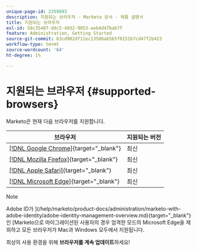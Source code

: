 ```yaml
---
unique-page-id: 2359893
description: 지원되는 브라우저 - Marketo 문서 - 제품 설명서
title: 지원되는 브라우저
exl-id: 58c35407-ddc5-4932-9853-aeb4d47bab7f
feature: Administration, Getting Started
source-git-commit: 63cd902df11ec13586ab565f0151b7cd47f2b423
workflow-type: tm+mt
source-wordcount: '64'
ht-degree: 1%

---
```


# 지원되는 브라우저 {#supported-browsers}

Marketo은 현재 다음 브라우저를 지원합니다.

| 브라우저 | 지원되는 버전 |
|---|---|
| [[!DNL Google Chrome]](https://www.google.com/intl/en/chrome/browser/){target="_blank"} | 최신 |
| [[!DNL Mozilla Firefox]](https://www.mozilla.org/en-US/firefox/new/){target="_blank"} | 최신 |
| [[!DNL Apple Safari]](https://www.apple.com/safari/){target="_blank"} | 최신 |
| [[!DNL Microsoft Edge]](https://www.microsoft.com/en-us/windows/microsoft-edge){target="_blank"} | 최신 |


>[!NOTE]
>
>Adobe ID가 ](/help/marketo/product-docs/administration/marketo-with-adobe-identity/adobe-identity-management-overview.md){target="_blank"}인 [Marketo으로 마이그레이션된 사용자의 경우 엄격한 모드의 Microsoft Edge을 제외하고 모든 브라우저가 Mac과 Windows 모두에서 지원됩니다.

최상의 사용 환경을 위해 **브라우저를 계속 업데이트**&#x200B;하세요!
